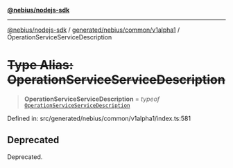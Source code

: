 [**@nebius/nodejs-sdk**](../../../../../README.md)

***

[@nebius/nodejs-sdk](../../../../../README.md) / [generated/nebius/common/v1alpha1](../README.md) / OperationServiceServiceDescription

# ~~Type Alias: OperationServiceServiceDescription~~

> **OperationServiceServiceDescription** = *typeof* [`OperationServiceServiceDescription`](../variables/OperationServiceServiceDescription.md)

Defined in: src/generated/nebius/common/v1alpha1/index.ts:581

## Deprecated

Deprecated.
